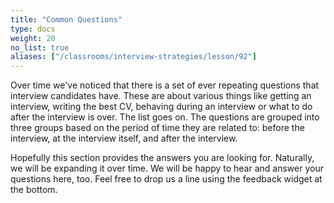 ```yaml
---
title: "Common Questions"
type: docs
weight: 20
no_list: true
aliases: ["/classrooms/interview-strategies/lesson/92"]
---
```

Over time we've noticed that there is a set of ever repeating questions that interview candidates have. These are about various things like getting an interview, writing the best CV, behaving during an interview or what to do after the interview is over. The list goes on. The questions are grouped into three groups based on the period of time they are related to: before the interview, at the interview itself, and after the interview.

Hopefully this section provides the answers you are looking for. Naturally, we will be expanding it over time. We will be happy to hear and answer your questions here, too. Feel free to drop us a line using the feedback widget at the bottom.

